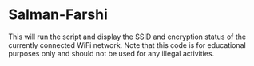 # Salman-Farshi
This will run the script and display the SSID and encryption status of the currently connected WiFi network. Note that this code is for educational purposes only and should not be used for any illegal activities.
